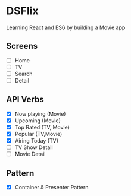 # DSFlix

Learning React and ES6 by building a Movie app

## Screens

- [ ] Home
- [ ] TV
- [ ] Search
- [ ] Detail

## API Verbs

- [x] Now playing (Movie)
- [x] Upcoming (Movie)
- [x] Top Rated (TV, Movie)
- [x] Popular (TV,Movie)
- [x] Airing Today (TV)
- [ ] TV Show Detail
- [ ] Movie Detail

## Pattern

- [x] Container & Presenter Pattern
